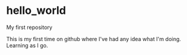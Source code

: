 # hello_world
My first repository

This is my first time on github where I've had any idea what I'm doing. Learning as I go.
